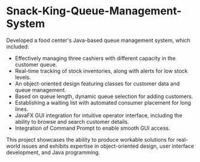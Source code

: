 # Snack-King-Queue-Management-System

Developed a food center's Java-based queue management system, which included:

- Effectively managing three cashiers with different capacity in the customer queue.
- Real-time tracking of stock inventories, along with alerts for low stock levels.
- An object-oriented design featuring classes for customer data and queue management.
- Based on queue length, dynamic queue selection for adding customers.
- Establishing a waiting list with automated consumer placement for long lines.
- JavaFX GUI integration for intuitive operator interface, including the ability to browse and search customer details.
- Integration of Command Prompt to enable smooth GUI access.

This project showcases the ability to produce workable solutions for real-world issues and exhibits expertise in object-oriented design, user interface development, and Java programming.
